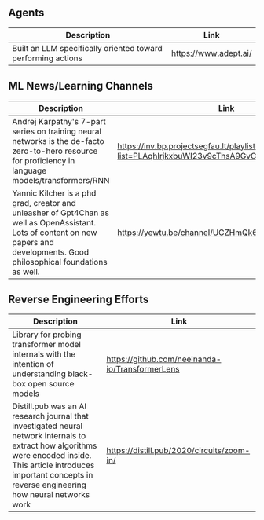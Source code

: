 ## Agents
| Description | Link |
| ----------- | ---- |
| Built an LLM specifically oriented toward performing actions | https://www.adept.ai/ |

## ML News/Learning Channels
| Description | Link |
| ----------- | ---- |
| Andrej Karpathy's 7-part series on training neural networks is the de-facto zero-to-hero resource for proficiency in language models/transformers/RNN | https://inv.bp.projectsegfau.lt/playlist?list=PLAqhIrjkxbuWI23v9cThsA9GvCAUhRvKZ |
| Yannic Kilcher is a phd grad, creator and unleasher of Gpt4Chan as well as OpenAssistant. Lots of content on new papers and developments. Good philosophical foundations as well. | https://yewtu.be/channel/UCZHmQk67mSJgfCCTn7xBfew |

## Reverse Engineering Efforts
| Description | Link |
| ----------- | ---- |
| Library for probing transformer model internals with the intention of understanding black-box open source models | https://github.com/neelnanda-io/TransformerLens |
| Distill.pub was an AI research journal that investigated neural network internals to extract how algorithms were encoded inside. This article introduces important concepts in reverse engineering how neural networks work | https://distill.pub/2020/circuits/zoom-in/ |
